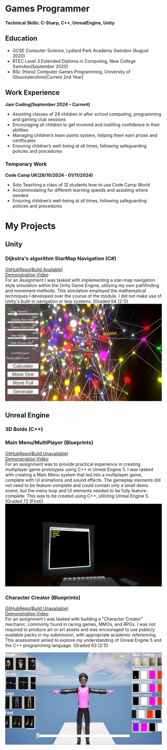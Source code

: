 # Games Programmer
#### Technical Skills: C-Sharp, C++, UnrealEngine, Unity

## Education
- GCSE Computer Science, Lydiard Park Academy Swindon (August 2020)
- BTEC Level 3 Extended Diploma in Computing, New College Swindon(September 2020)
- BSc (Hons) Computer Games Programming, University of Gloucestershire(Current 2nd Year)

## Work Experience
**Jam Coding(September 2024 – Current)**
- Assisting classes of 24 children in after school computing, programming and gaming club sessions 
- Encouraging all children to get involved and instilling confidence in their abilities
- Managing children’s team points system, helping them earn prizes and certificates 
- Ensuring children’s well-being at all times, following safeguarding policies and procedures 

### Temporary Work
**Code Camp UK(28/10/2024 - 01/11/2024)**
- Solo Teaching a class of 12 students how to use Code Camp World
- Accommodating for different learning speeds and assisting where needed
- Ensuring children’s well-being at all times, following safeguarding policies and procedures

# My Projects
## Unity
### Dijkstra's algorithm StarMap Navigation (C#)
[GitHubRepo(Build Available)](https://github.com/Dylsonator/ct4101-a2-star-map-navigation-simulation-DylanFliski-main)<br />
[Demonstration Video](https://youtu.be/ThL5Exlvdbs) <br />
For an Assignment I was tasked with implementing a star-map navigation style simulation within the Unity Game Engine, utilizing my own pathfinding and movement methods. This simulation employed the mathematical techniques I developed over the course of the module. I did not make use of Unity's built-in navigation or lerp systems. (Graded 64 (2:1)) <br />
![StarMapNavigation](/Assets/IMG/StarmapNavigationDJikstras.png) <br />


## Unreal Engine
### 3D Boids (C++)

### Main Menu/MultiPlayer (Blueprints)
[GitHubRepo(Build Unavailable)](https://github.com/Dylsonator/ct5108-assignment-1-lobby-DylanFliski-main)<br />
[Demonstration Video](https://youtu.be/sBhJQO_rXos)<br />
For an assignment was to provide practical experience in creating multiplayer game prototypes using C++ in Unreal Engine 5. I was tasked with creating a Main Menu system that led into a multiplayer game, complete with UI animations and sound effects. The gameplay elements did not need to be feature-complete and could contain only a small demo scene, but the menu loop and UI elements needed to be fully feature-complete. This was to be created using C++, utilizing Unreal Engine 5.(Graded 72 (First)) <br />
![MainMenuImage](/Assets/IMG/MainMenuPC.png) <br />

### Character Creator (Blueprints)
[GitHubRepo(Build Unavailable)](https://github.com/Dylsonator/ct4102-character-creator-DylanFliski-main)<br />
[Demonstration Video](https://youtu.be/kfbytZMiNyw)<br />
For an assignment I was tasked with building a "Character Creator" mechanic, commonly found in racing games, MMOs, and RPGs. I was not required to produce art or art assets and was encouraged to use publicly available packs in my submission, with appropriate academic referencing. This assessment aimed to explore my understanding of Unreal Engine 5 and the C++ programming language. (Graded 63 (2:1)) <br />

![MainMenuImage](/Assets/IMG/CharacterCreatorIMG.png)

